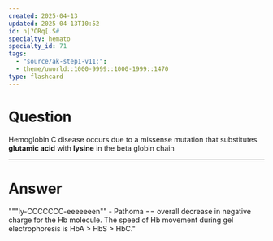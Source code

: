 ```yaml
---
created: 2025-04-13
updated: 2025-04-13T10:52
id: n|?ORq[.S#
specialty: hemato
specialty_id: 71
tags:
  - "source/ak-step1-v11:": 
  - theme/uworld::1000-9999::1000-1999::1470
type: flashcard
---
```


# Question
Hemoglobin C disease occurs due to a missense mutation that substitutes **glutamic acid** with **lysine** in the beta globin chain

---

# Answer
"""ly-CCCCCCC-eeeeeeen"" - Pathoma == overall decrease in negative charge for the Hb molecule.  The speed of Hb movement during gel electrophoresis is HbA > HbS > HbC."